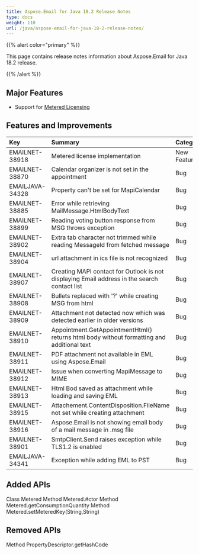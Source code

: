 ```yaml
---
title: Aspose.Email for Java 18.2 Release Notes
type: docs
weight: 110
url: /java/aspose-email-for-java-18-2-release-notes/
---
```


{{% alert color="primary" %}} 

This page contains release notes information about Aspose.Email for Java 18.2 release.

{{% /alert %}} 
## **Major Features**
- Support for [Metered Licensing](/email/java/license-aspose-email-for-java/#licenseaspose-emailforjava-applymeteredlicense)
## **Features and Improvements**

|**Key**|**Summary**|**Category**|
| :- | :- | :- |
|EMAILNET-38918|Metered license implementation|New Feature|
|EMAILNET-38870|Calendar organizer is not set in the appointment|Bug|
|EMAILJAVA-34328|Property can't be set for MapiCalendar|Bug|
|EMAILNET-38885|Error while retrieving MailMessage.HtmlBodyText|Bug|
|EMAILNET-38899|Reading voting button response from MSG throws exception|Bug|
|EMAILNET-38902|Extra tab character not trimmed while reading MessageId from fetched message|Bug|
|EMAILNET-38904|url attachment in ics file is not recognized|Bug|
|EMAILNET-38907|Creating MAPI contact for Outlook is not displaying Email address in the search contact list|Bug|
|EMAILNET-38908|Bullets replaced with '?' while creating MSG from html|Bug|
|EMAILNET-38909|Attachment not detected now which was detected earlier in older versions|Bug|
|EMAILNET-38910|Appointment.GetAppointmentHtml() returns html body without formatting and additional text|Bug|
|EMAILNET-38911|PDF attachment not available in EML using Aspose.Email|Bug|
|EMAILNET-38912|Issue when converting MapiMessage to MIME|Bug|
|EMAILNET-38913|Html Bod saved as attachment while loading and saving EML|Bug|
|EMAILNET-38915|Attachement.ContentDisposition.FileName not set while creating attachment|Bug|
|EMAILNET-38916|Aspose.Email is not showing email body of a mail message in .msg file|Bug|
|EMAILNET-38901|SmtpClient.Send raises exception while TLS1.2 is enabled|Bug|
|EMAILJAVA-34341|Exception while adding EML to PST|Bug|

## **Added APIs**
Class Metered
Method Metered.#ctor
Method Metered.getConsumptionQuantity
Method Metered.setMeteredKey(String,String)
## **Removed APIs**
Method PropertyDescriptor.getHashCode


